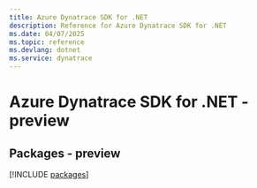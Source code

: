 ```yaml
---
title: Azure Dynatrace SDK for .NET
description: Reference for Azure Dynatrace SDK for .NET
ms.date: 04/07/2025
ms.topic: reference
ms.devlang: dotnet
ms.service: dynatrace
---
```

# Azure Dynatrace SDK for .NET - preview
## Packages - preview
[!INCLUDE [packages](dynatrace-index.md)]